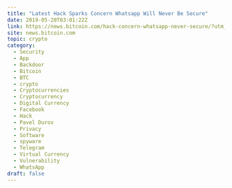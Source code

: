 ```yaml
---
title: "Latest Hack Sparks Concern Whatsapp Will Never Be Secure"
date: 2019-05-20T03:01:22Z
link: https://news.bitcoin.com/hack-concern-whatsapp-never-secure/?utm_medium=RSS&utm_source=hune
site: news.bitcoin.com
topic: crypto
category:
  - Security
  - App
  - Backdoor
  - Bitcoin
  - BTC
  - crypto
  - Cryptocurrencies
  - Cryptocurrency
  - Digital Currency
  - Facebook
  - Hack
  - Pavel Durov
  - Privacy
  - Software
  - spyware
  - Telegram
  - Virtual Currency
  - Vulnerability
  - WhatsApp
draft: false
---
```

